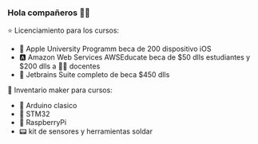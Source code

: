 ### Hola compañeros 👋😊

⭐️ Licenciamiento para los cursos:
- 🍎 Apple University Programm beca de 200 dispositivo iOS
- 🅰️ Amazon Web Services AWSEducate beca de $50 dlls estudiantes y $200 dlls a 👩‍🏫 docentes 
- 🧠 Jetbrains Suite completo de beca $450 dlls

💾 Inventario maker para cursos:
- 🍪 Arduino clasico
- 🍪 STM32
- 🍪 RaspberryPi 
- 📟 kit de sensores y herramientas soldar

